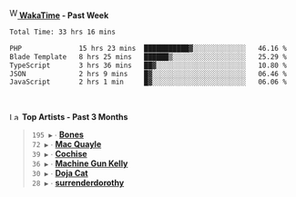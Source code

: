 <img src="https://github.com/dxnter/dxnter/assets/17434202/67b21fa4-d36d-46f9-9dec-f23d976b00ef" alt="WakaTime Logo" width="14" height="18"/><a href="https://wakatime.com/@dxnter" target="_blank"><strong> WakaTime</strong></a><strong> - Past Week</strong>

<!--START_SECTION:waka-->

```txt
Total Time: 33 hrs 16 mins

PHP              15 hrs 23 mins  ███████████▓░░░░░░░░░░░░░   46.16 %
Blade Template   8 hrs 25 mins   ██████▒░░░░░░░░░░░░░░░░░░   25.29 %
TypeScript       3 hrs 36 mins   ██▓░░░░░░░░░░░░░░░░░░░░░░   10.80 %
JSON             2 hrs 9 mins    █▓░░░░░░░░░░░░░░░░░░░░░░░   06.46 %
JavaScript       2 hrs 1 min     █▓░░░░░░░░░░░░░░░░░░░░░░░   06.06 %
```

<!--END_SECTION:waka-->

<br/>

<!--START_LASTFM_ARTISTS:{"period": "3month", "rows": 6}-->
<a href="https://last.fm" target="_blank"><img src="https://user-images.githubusercontent.com/17434202/215290617-e793598d-d7c9-428f-9975-156db1ba89cc.svg" alt="Last.fm Logo" width="18" height="13"/></a> **Top Artists - Past 3 Months**

> `195 ▶️` ∙ **[Bones](https://www.last.fm/music/Bones)**<br/>
> `72 ▶️` ∙ **[Mac Quayle](https://www.last.fm/music/Mac+Quayle)**<br/>
> `39 ▶️` ∙ **[Cochise](https://www.last.fm/music/Cochise)**<br/>
> `36 ▶️` ∙ **[Machine Gun Kelly](https://www.last.fm/music/Machine+Gun+Kelly)**<br/>
> `30 ▶️` ∙ **[Doja Cat](https://www.last.fm/music/Doja+Cat)**<br/>
> `28 ▶️` ∙ **[surrenderdorothy](https://www.last.fm/music/surrenderdorothy)**<br/>
<!--END_LASTFM_ARTISTS-->
